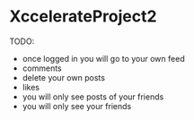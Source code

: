 # XccelerateProject2

TODO:
<ul>
<li>once logged in you will go to your own feed</li>
<li>comments</li>
<li>delete your own posts</li>
<li>likes</li>
<li>you will only see posts of your friends</li>
<li>you will only see your friends</li>
</ul>